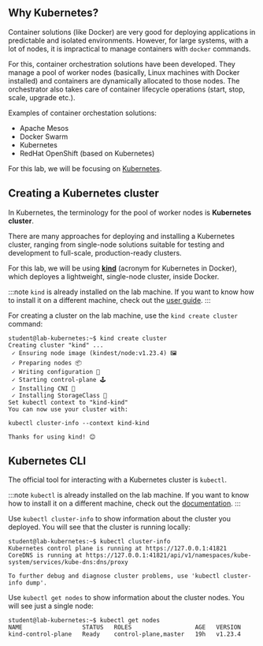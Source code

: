## Why Kubernetes?

Container solutions (like Docker) are very good for deploying applications in predictable and isolated environments.
However, for large systems, with a lot of nodes, it is impractical to manage containers with `docker` commands.

For this, container orchestration solutions have been developed. They manage a pool of worker nodes (basically, Linux machines with Docker installed) and containers are dynamically allocated to those nodes.
The orchestrator also takes care of container lifecycle operations (start, stop, scale, upgrade etc.).

Examples of container orchestation solutions:
  * Apache Mesos
  * Docker Swarm
  * Kubernetes
  * RedHat OpenShift (based on Kubernetes)

For this lab, we will be focusing on [Kubernetes](https://kubernetes.io/).

## Creating a Kubernetes cluster

In Kubernetes, the terminology for the pool of worker nodes is **Kubernetes cluster**.

There are many approaches for deploying and installing a Kubernetes cluster, ranging from single-node solutions suitable for testing and development to full-scale, production-ready clusters.

For this lab, we will be using **[kind](https://kind.sigs.k8s.io/)** (acronym for Kubernetes in Docker), which deployes a lightweight, single-node cluster, inside Docker.

:::note
`kind` is already installed on the lab machine.  If you want to know how to install it on a different machine, check out the [user guide](https://kind.sigs.k8s.io/docs/user/quick-start#installation).
:::

For creating a cluster on the lab machine, use the `kind create cluster` command:

```shell-session
student@lab-kubernetes:~$ kind create cluster
Creating cluster "kind" ...
 ✓ Ensuring node image (kindest/node:v1.23.4) 🖼
 ✓ Preparing nodes 📦
 ✓ Writing configuration 📜
 ✓ Starting control-plane 🕹️
 ✓ Installing CNI 🔌
 ✓ Installing StorageClass 💾
Set kubectl context to "kind-kind"
You can now use your cluster with:

kubectl cluster-info --context kind-kind

Thanks for using kind! 😊
```

## Kubernetes CLI

The official tool for interacting with a Kubernetes cluster is `kubectl`.

:::note
`kubectl` is already installed on the lab machine.  If you want to know how to install it on a different machine, check out the [documentation](https://kubernetes.io/docs/tasks/tools/).
:::

Use `kubectl cluster-info` to show information about the cluster you deployed. You will see that the cluster is running locally:

```shell-session
student@lab-kubernetes:~$ kubectl cluster-info
Kubernetes control plane is running at https://127.0.0.1:41821
CoreDNS is running at https://127.0.0.1:41821/api/v1/namespaces/kube-system/services/kube-dns:dns/proxy

To further debug and diagnose cluster problems, use 'kubectl cluster-info dump'.
```

Use `kubectl get nodes` to show information about the cluster nodes. You will see just a single node:

```shell-session
student@lab-kubernetes:~$ kubectl get nodes
NAME                 STATUS   ROLES                  AGE   VERSION
kind-control-plane   Ready    control-plane,master   19h   v1.23.4
```
